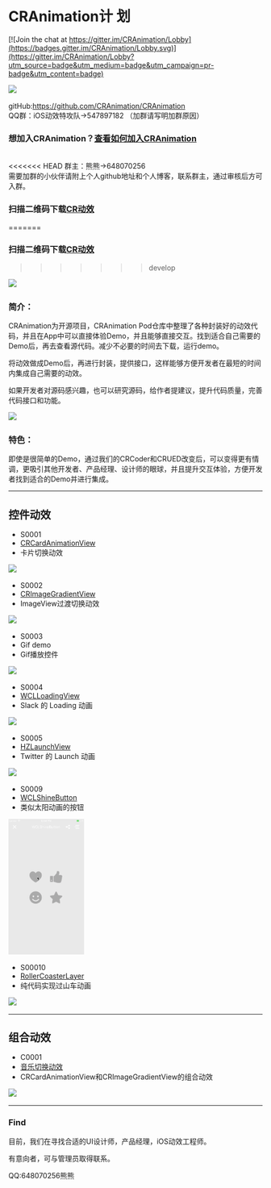 # CRAnimation计 划

[![Join the chat at https://gitter.im/CRAnimation/Lobby](https://badges.gitter.im/CRAnimation/Lobby.svg)](https://gitter.im/CRAnimation/Lobby?utm_source=badge&utm_medium=badge&utm_campaign=pr-badge&utm_content=badge)

<left>
<img src="http://oftcdgt2m.bkt.clouddn.com/Base/TitleImage1.png">
</left>

gitHub:<https://github.com/CRAnimation/CRAnimation>
<br>
QQ群：iOS动效特攻队->547897182 （加群请写明加群原因）
### 想加入CRAnimation？<a href="http://www.jianshu.com/p/66362f927086">查看如何加入CRAnimation</a>
<br>
<<<<<<< HEAD
群主：熊熊->648070256
<br>
需要加群的小伙伴请附上个人github地址和个人博客，联系群主，通过审核后方可入群。
 
### 扫描二维码下载<a href="https://itunes.apple.com/cn/app/cr%E5%8A%A8%E6%95%88-%E4%BA%A7%E5%93%81ui%E5%8A%A8%E7%94%BB%E7%89%B9%E6%95%88%E6%8A%80%E6%9C%AF%E9%83%BD%E5%9C%A8%E8%BF%99/id1217923882?mt=8" target="_blank">CR动效</a>
=======


### 扫描二维码下载<a href="https://itunes.apple.com/cn/app/cr%E5%8A%A8%E6%95%88-%E4%BA%A7%E5%93%81ui%E5%8A%A8%E7%94%BB%E7%89%B9%E6%95%88%E6%8A%80%E6%9C%AF%E9%83%BD%E5%9C%A8%E8%BF%99/id1217923882?mt=8">CR动效</a>
>>>>>>> develop
<img src="http://ondgwaa89.bkt.clouddn.com/CR-QRImg-Middle.png" width="150"/>


### 简介：
CRAnimation为开源项目，CRAnimation Pod仓库中整理了各种封装好的动效代码，并且在App中可以直接体验Demo，并且能够直接交互。找到适合自己需要的Demo后，再去查看源代码。减少不必要的时间去下载，运行demo。

将动效做成Demo后，再进行封装，提供接口，这样能够方便开发者在最短的时间内集成自己需要的动效。

如果开发者对源码感兴趣，也可以研究源码，给作者提建议，提升代码质量，完善代码接口和功能。

<img src="http://oftcdgt2m.bkt.clouddn.com/Base/CRPerformance4.gif" width=150 />

### 特色：

即使是很简单的Demo，通过我们的CRCoder和CRUED改变后，可以变得更有情调，更吸引其他开发者、产品经理、设计师的眼球，并且提升交互体验，方便开发者找到适合的Demo并进行集成。

---
## 控件动效

- S0001
- [CRCardAnimationView](https://github.com/BearRan/CRAnimation/tree/master/Example/CRAnimation/Demo/WidgetDemo/S0001_CRCardAnimationViewDemo)
- 卡片切换动效

<img src="http://oftcdgt2m.bkt.clouddn.com/S0001/CRCardAnimationViewDemoVC1.gif" width=150 />

- S0002
- [CRImageGradientView](https://github.com/BearRan/CRAnimation/tree/master/Example/CRAnimation/Demo/WidgetDemo/S0002_CRImageGradientViewDemo)
- ImageView过渡切换动效

<img src="http://oftcdgt2m.bkt.clouddn.com/S0002/CRImageGradientDemoVC2.gif" width=150 />

- S0003
- Gif demo
- Gif播放控件

<img src="http://oftcdgt2m.bkt.clouddn.com/S0003/GifPlay1.gif" width=150 />

- S0004
- [WCLLoadingView](https://github.com/BearRan/CRAnimation/tree/master/Example/CRAnimation/Demo/WidgetDemo/S0004_WCLLoadingView)
- Slack 的 Loading 动画

<img src="http://oftcdgt2m.bkt.clouddn.com/S0004/WCLLoadingView.gif" width=150 />

- S0005
- [HZLaunchView](https://github.com/BearRan/CRAnimation/tree/master/Example/CRAnimation/Demo/WidgetDemo/S0005_HZLaunchView)
- Twitter 的 Launch 动画

<img src="http://oftcdgt2m.bkt.clouddn.com/S0005/HZLaunchView.gif" width=150 />

- S0009
- [WCLShineButton](Example/CRAnimation/Demo/WidgetDemo/S0009_WCLShineButton)
- 类似太阳动画的按钮

<img src="Example/CRAnimation/Demo/WidgetDemo/S0009_WCLShineButton/WCLShineButton.gif" width=150 />

- S00010
- [RollerCoasterLayer](Example/CRAnimation/Demo/WidgetDemo/S0010_RollerCoasterLayer)
- 纯代码实现过山车动画

<img src="http://ww4.sinaimg.cn/large/006tNbRwgw1f53ahi8vslg30if0a8e81" width=300 />

---
## 组合动效

- C0001
- [音乐切换动效](https://github.com/BearRan/CRAnimation/tree/master/Example/CRAnimation/Demo/MixDemo/C0001_CRMusicCardDemo)
- CRCardAnimationView和CRImageGradientView的组合动效

<img src="http://oftcdgt2m.bkt.clouddn.com/C0001/CRMusicCardDemoVC3.gif" width=150 />

---
### Find

目前，我们在寻找合适的UI设计师，产品经理，iOS动效工程师。

有意向者，可与管理员取得联系。

QQ:648070256熊熊


